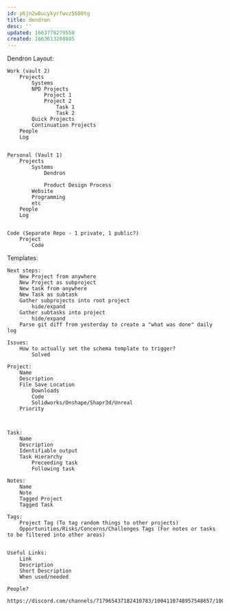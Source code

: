 ```yaml
---
id: p6jn2w8ucykyrfwvz5680tg
title: dendron
desc: ''
updated: 1663778279558
created: 1663613208885
---
```



Dendron Layout:

    Work (vault 2)
        Projects
            Systems
            NPD Projects
                Project 1
                Project 2
                    Task 1
                    Task 2
            Quick Projects
            Continuation Projects
        People
        Log
            

    Personal (Vault 1)
        Projects
            Systems
                Dendron

                Product Design Process
            Website
            Programming
            etc
        People
        Log


    Code (Separate Repo - 1 private, 1 public?)
        Project
            Code


Templates:

    Next steps:
        New Project from anywhere
        New Project as subproject
        New task from anywhere
        New Task as subtask
        Gather subprojects into root project
            hide/expand
        Gather subtasks into project
            hide/expand
        Parse git diff from yesterday to create a "what was done" daily log

    Issues:
        How to actually set the schema template to trigger?
            Solved

    Project:
        Name
        Description
        File Save Location
            Downloads
            Code
            Solidworks/Onshape/Shapr3d/Unreal
        Priority



    Task:
        Name
        Description
        Identifiable output
        Task Hierarchy
            Preceeding task
            Following task

    Notes:
        Name
        Note
        Tagged Project
        Tagged Task

    Tags:
        Project Tag (To tag random things to other projects)
        Opportunities/Risks/Concerns/Challenges Tags (For notes or tasks to be filtered into other areas)
        

    Useful Links:
        Link
        Description
        Short Description
        When used/needed

    People?
        https://discord.com/channels/717965437182410783/1004110748957548657/1004157684171423855